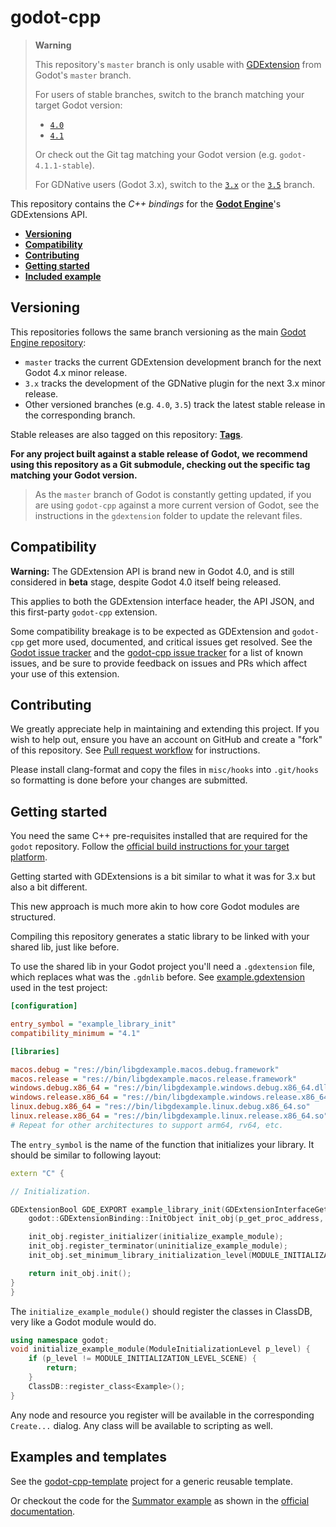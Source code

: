 # godot-cpp

> **Warning**
>
> This repository's `master` branch is only usable with
> [GDExtension](https://godotengine.org/article/introducing-gd-extensions)
> from Godot's `master` branch.
>
> For users of stable branches, switch to the branch matching your target Godot version:
> - [`4.0`](https://github.com/godotengine/godot-cpp/tree/4.0)
> - [`4.1`](https://github.com/godotengine/godot-cpp/tree/4.1)
>
> Or check out the Git tag matching your Godot version (e.g. `godot-4.1.1-stable`).
>
> For GDNative users (Godot 3.x), switch to the [`3.x`](https://github.com/godotengine/godot-cpp/tree/3.x)
> or the [`3.5`](https://github.com/godotengine/godot-cpp/tree/3.5) branch.

This repository contains the  *C++ bindings* for the [**Godot Engine**](https://github.com/godotengine/godot)'s GDExtensions API.

- [**Versioning**](#versioning)
- [**Compatibility**](#compatibility)
- [**Contributing**](#contributing)
- [**Getting started**](#getting-started)
- [**Included example**](#included-example)

## Versioning

This repositories follows the same branch versioning as the main [Godot Engine
repository](https://github.com/godotengine/godot):

- `master` tracks the current GDExtension development branch for the next Godot
  4.x minor release.
- `3.x` tracks the development of the GDNative plugin for the next 3.x minor
  release.
- Other versioned branches (e.g. `4.0`, `3.5`) track the latest stable release
  in the corresponding branch.

Stable releases are also tagged on this repository:
[**Tags**](https://github.com/godotengine/godot-cpp/tags).

**For any project built against a stable release of Godot, we recommend using
this repository as a Git submodule, checking out the specific tag matching your
Godot version.**

> As the `master` branch of Godot is constantly getting updated, if you are
> using `godot-cpp` against a more current version of Godot, see the instructions
> in the `gdextension` folder to update the relevant files.

## Compatibility

**Warning:** The GDExtension API is brand new in Godot 4.0, and is still
considered in **beta** stage, despite Godot 4.0 itself being released.

This applies to both the GDExtension interface header, the API JSON, and this
first-party `godot-cpp` extension.

Some compatibility breakage is to be expected as GDExtension and `godot-cpp`
get more used, documented, and critical issues get resolved. See the
[Godot issue tracker](https://github.com/godotengine/godot/issues?q=is%3Aissue+is%3Aopen+label%3Atopic%3Agdextension)
and the [godot-cpp issue tracker](https://github.com/godotengine/godot-cpp/issues)
for a list of known issues, and be sure to provide feedback on issues and PRs
which affect your use of this extension.

## Contributing

We greatly appreciate help in maintaining and extending this project. If you
wish to help out, ensure you have an account on GitHub and create a "fork" of
this repository. See [Pull request workflow](https://docs.godotengine.org/en/stable/community/contributing/pr_workflow.html)
for instructions.

Please install clang-format and copy the files in `misc/hooks` into `.git/hooks`
so formatting is done before your changes are submitted.

## Getting started

You need the same C++ pre-requisites installed that are required for the `godot` repository. Follow the [official build instructions for your target platform](https://docs.godotengine.org/en/latest/contributing/development/compiling/index.html#building-for-target-platforms).

Getting started with GDExtensions is a bit similar to what it was for 3.x but also a bit different.

This new approach is much more akin to how core Godot modules are structured.

Compiling this repository generates a static library to be linked with your shared lib,
just like before.

To use the shared lib in your Godot project you'll need a `.gdextension`
file, which replaces what was the `.gdnlib` before.
See [example.gdextension](test/project/example.gdextension) used in the test project:

```ini
[configuration]

entry_symbol = "example_library_init"
compatibility_minimum = "4.1"

[libraries]

macos.debug = "res://bin/libgdexample.macos.debug.framework"
macos.release = "res://bin/libgdexample.macos.release.framework"
windows.debug.x86_64 = "res://bin/libgdexample.windows.debug.x86_64.dll"
windows.release.x86_64 = "res://bin/libgdexample.windows.release.x86_64.dll"
linux.debug.x86_64 = "res://bin/libgdexample.linux.debug.x86_64.so"
linux.release.x86_64 = "res://bin/libgdexample.linux.release.x86_64.so"
# Repeat for other architectures to support arm64, rv64, etc.
```

The `entry_symbol` is the name of the function that initializes
your library. It should be similar to following layout:

```cpp
extern "C" {

// Initialization.

GDExtensionBool GDE_EXPORT example_library_init(GDExtensionInterfaceGetProcAddress p_get_proc_address, GDExtensionClassLibraryPtr p_library, GDExtensionInitialization *r_initialization) {
	godot::GDExtensionBinding::InitObject init_obj(p_get_proc_address, p_library, r_initialization);

	init_obj.register_initializer(initialize_example_module);
	init_obj.register_terminator(uninitialize_example_module);
	init_obj.set_minimum_library_initialization_level(MODULE_INITIALIZATION_LEVEL_SCENE);

	return init_obj.init();
}
}
```

The `initialize_example_module()` should register the classes in ClassDB, very like a Godot module would do.

```cpp
using namespace godot;
void initialize_example_module(ModuleInitializationLevel p_level) {
	if (p_level != MODULE_INITIALIZATION_LEVEL_SCENE) {
		return;
	}
	ClassDB::register_class<Example>();
}
```

Any node and resource you register will be available in the corresponding `Create...` dialog. Any class will be available to scripting as well.

## Examples and templates

See the [godot-cpp-template](https://github.com/godotengine/godot-cpp-template) project for a
generic reusable template.

Or checkout the code for the [Summator example](https://github.com/paddy-exe/GDExtensionSummator)
as shown in the [official documentation](https://docs.godotengine.org/en/latest/tutorials/scripting/gdextension/gdextension_cpp_example.html).
